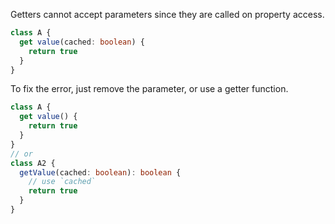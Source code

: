 Getters cannot accept parameters since they are called on property access.

```ts
class A {
  get value(cached: boolean) {
    return true
  }
}
```

To fix the error, just remove the parameter, or use a getter function.


```ts
class A {
  get value() {
    return true
  }
}
// or
class A2 {
  getValue(cached: boolean): boolean {
    // use `cached`
    return true
  }
}
```
